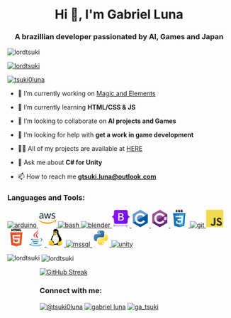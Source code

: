 <h1 align="center">Hi 👋, I'm Gabriel Luna</h1>
<h3 align="center">A brazillian developer passionated by AI, Games and Japan</h3>

<p align="left"> <img src="https://komarev.com/ghpvc/?username=lordtsuki&label=Profile%20views&color=yellow&style=for-the-badge" alt="lordtsuki" /> </p>

<p align="left"> <a href="https://github.com/ryo-ma/github-profile-trophy"><img src="https://github-profile-trophy.vercel.app/?username=lordtsuki&row=2&column=-1&theme=gruvbox&no-bg=true&rank=-SECRET" alt="lordtsuki" /></a> </p>

<p align="left"> <a href="https://twitter.com/tsuki0luna" target="blank"><img src="https://img.shields.io/twitter/follow/tsuki0luna?logo=twitter&style=for-the-badge" alt="tsuki0luna" /></a> </p>

- 🔭 I’m currently working on [Magic and Elements](https://github.com/LordTsuki/mne)

- 🌱 I’m currently learning **HTML/CSS & JS**

- 👯 I’m looking to collaborate on **AI projects and Games**

- 🤝 I’m looking for help with **get a work in game development**

- 👨‍💻 All of my projects are available at [HERE](https://github.com/LordTsuki)

- 💬 Ask me about **C# for Unity**

- 📫 How to reach me **gtsuki.luna@outlook.com**

<h3 align="left">Languages and Tools:</h3>
<p align="left"> <a href="https://www.arduino.cc/" target="_blank" rel="noreferrer"> <img src="https://cdn.worldvectorlogo.com/logos/arduino-1.svg" alt="arduino" width="40" height="40"/> </a> <a href="https://aws.amazon.com" target="_blank" rel="noreferrer"> <img src="https://raw.githubusercontent.com/devicons/devicon/master/icons/amazonwebservices/amazonwebservices-original-wordmark.svg" alt="aws" width="40" height="40"/> </a> <a href="https://www.gnu.org/software/bash/" target="_blank" rel="noreferrer"> <img src="https://www.vectorlogo.zone/logos/gnu_bash/gnu_bash-icon.svg" alt="bash" width="40" height="40"/> </a> <a href="https://www.blender.org/" target="_blank" rel="noreferrer"> <img src="https://download.blender.org/branding/community/blender_community_badge_white.svg" alt="blender" width="40" height="40"/> </a> <a href="https://getbootstrap.com" target="_blank" rel="noreferrer"> <img src="https://raw.githubusercontent.com/devicons/devicon/master/icons/bootstrap/bootstrap-original-wordmark.svg" alt="bootstrap" width="40" height="40"/> </a> <a href="https://www.cprogramming.com/" target="_blank" rel="noreferrer"> <img src="https://raw.githubusercontent.com/devicons/devicon/master/icons/c/c-original.svg" alt="c" width="40" height="40"/> </a> <a href="https://www.w3schools.com/cs/" target="_blank" rel="noreferrer"> <img src="https://raw.githubusercontent.com/devicons/devicon/master/icons/csharp/csharp-original.svg" alt="csharp" width="40" height="40"/> </a> <a href="https://www.w3schools.com/css/" target="_blank" rel="noreferrer"> <img src="https://raw.githubusercontent.com/devicons/devicon/master/icons/css3/css3-original-wordmark.svg" alt="css3" width="40" height="40"/> </a> <a href="https://git-scm.com/" target="_blank" rel="noreferrer"> <img src="https://www.vectorlogo.zone/logos/git-scm/git-scm-icon.svg" alt="git" width="40" height="40"/> </a> <a href="https://www.w3.org/html/" target="_blank" rel="noreferrer"> <a href="https://www.javascript.com" target="_blank" rel="noreferrer"> </a> <img src="https://raw.githubusercontent.com/devicons/devicon/master/icons/javascript/javascript-original.svg" alt="js" width="40" height="40"> <img src="https://raw.githubusercontent.com/devicons/devicon/master/icons/html5/html5-original-wordmark.svg" alt="html5" width="40" height="40"/> </a> <a href="https://www.java.com" target="_blank" rel="noreferrer"> <img src="https://raw.githubusercontent.com/devicons/devicon/master/icons/java/java-original.svg" alt="java" width="40" height="40"/> </a> <a href="https://www.linux.org/" target="_blank" rel="noreferrer"> <img src="https://raw.githubusercontent.com/devicons/devicon/master/icons/linux/linux-original.svg" alt="linux" width="40" height="40"/> </a> <a href="https://www.microsoft.com/en-us/sql-server" target="_blank" rel="noreferrer"> <img src="https://www.svgrepo.com/show/303229/microsoft-sql-server-logo.svg" alt="mssql" width="40" height="40"/> </a> <a href="https://www.python.org" target="_blank" rel="noreferrer"> <img src="https://raw.githubusercontent.com/devicons/devicon/master/icons/python/python-original.svg" alt="python" width="40" height="40"/> </a> <a href="https://unity.com/" target="_blank" rel="noreferrer"> <img src="https://www.vectorlogo.zone/logos/unity3d/unity3d-icon.svg" alt="unity" width="40" height="40"/> </a> </p>

<p><img height=200 align="left" src="https://github-readme-stats.vercel.app/api/top-langs?username=lordtsuki&show_icons=true&locale=en&layout=donut&theme=gruvbox&bg_color=00000000" alt="lordtsuki" /></p>

<p>&nbsp;<img height=200 align="center" src="https://github-readme-stats.vercel.app/api?username=lordtsuki&show_icons=true&theme=gruvbox&locale=en&bg_color=00000000" alt="lordtsuki" /></p>

[![GitHub Streak](http://github-readme-streak-stats.herokuapp.com?user=LordTsuki&theme=gruvbox&date_format=%5BY%20%5DM%20j&exclude_days=Sun%2CSat&card_width=828&background=EB545400)](https://git.io/streak-stats)

<h3 align="left">Connect with me:</h3>
<p align="left">
<a href="https://twitter.com/@tsuki0luna" target="blank"><img align="center" src="https://raw.githubusercontent.com/rahuldkjain/github-profile-readme-generator/master/src/images/icons/Social/twitter.svg" alt="@tsuki0luna" height="30" width="40" /></a>
<a href="https://linkedin.com/in/gabriel-luna-20a847218" target="blank"><img align="center" src="https://raw.githubusercontent.com/rahuldkjain/github-profile-readme-generator/master/src/images/icons/Social/linked-in-alt.svg" alt="gabriel luna" height="30" width="40" /></a>
<a href="https://instagram.com/ga_tsuki" target="blank"><img align="center" src="https://raw.githubusercontent.com/rahuldkjain/github-profile-readme-generator/master/src/images/icons/Social/instagram.svg" alt="ga_tsuki" height="30" width="40" /></a>
</p>
